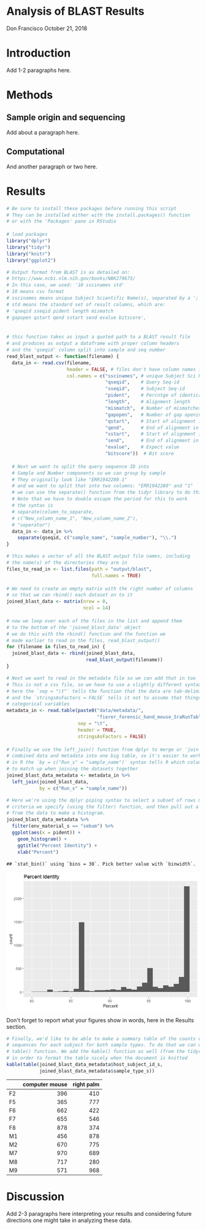 Analysis of BLAST Results
================
Don Francisco
October 21, 2018

Introduction
============

Add 1-2 paragraphs here.

Methods
=======

Sample origin and sequencing
----------------------------

Add about a paragraph here.

Computational
-------------

And another paragraph or two here.

Results
=======

``` r
# Be sure to install these packages before running this script
# They can be installed either with the install.packages() function
# or with the 'Packages' pane in RStudio

# load packages
library("dplyr")
library("tidyr")
library("knitr")
library("ggplot2")
```

``` r
# Output format from BLAST is as detailed on:
# https://www.ncbi.nlm.nih.gov/books/NBK279675/
# In this case, we used: '10 sscinames std'
# 10 means csv format
# sscinames means unique Subject Scientific Name(s), separated by a ';'
# std means the standard set of result columns, which are:
# 'qseqid sseqid pident length mismatch
# gapopen qstart qend sstart send evalue bitscore',


# this function takes as input a quoted path to a BLAST result file
# and produces as output a dataframe with proper column headers
# and the 'qseqid' column split into sample and seq number
read_blast_output <- function(filename) {
  data_in <- read.csv(filename,
                      header = FALSE, # files don't have column names in them
                      col.names = c("sscinames", # unique Subject Sci Name(s)
                                    "qseqid",    # Query Seq-id
                                    "sseqid",    # Subject Seq-id
                                    "pident",    # Percntge of identical matches
                                    "length",    # Alignment length
                                    "mismatch",  # Number of mismatches
                                    "gapopen",   # Number of gap openings
                                    "qstart",    # Start of alignment in query
                                    "qend",      # End of alignment in query
                                    "sstart",    # Start of alignment in subj
                                    "send",      # End of alignment in subject
                                    "evalue",    # Expect value
                                    "bitscore"))  # Bit score

  # Next we want to split the query sequence ID into
  # Sample and Number components so we can group by sample
  # They originally look like "ERR1942280.1"
  # and we want to split that into two columns: "ERR1942280" and "1"
  # we can use the separate() function from the tidyr library to do this
  # Note that we have to double escape the period for this to work
  # the syntax is
  # separate(column_to_separate,
  # c("New_column_name_1", "New_column_name_2"),
  # "seperator")
  data_in <- data_in %>%
    separate(qseqid, c("sample_name", "sample_number"), "\\.")
}
```

``` r
# this makes a vector of all the BLAST output file names, including
# the name(s) of the directories they are in
files_to_read_in <- list.files(path = "output/blast",
                               full.names = TRUE)

# We need to create an empty matrix with the right number of columns
# so that we can rbind() each dataset on to it
joined_blast_data <- matrix(nrow = 0,
                            ncol = 14)

# now we loop over each of the files in the list and append them
# to the bottom of the 'joined_blast_data' object
# we do this with the rbind() function and the function we
# made earlier to read in the files, read_blast_output()
for (filename in files_to_read_in) {
  joined_blast_data <- rbind(joined_blast_data,
                             read_blast_output(filename))
}
```

``` r
# Next we want to read in the metadata file so we can add that in too
# This is not a csv file, so we have to use a slightly different syntax
# here the `sep = "\t"` tells the function that the data are tab-delimited
# and the `stringsAsFactors = FALSE` tells it not to assume that things are
# categorical variables
metadata_in <- read.table(paste0("data/metadata/",
                                 "fierer_forensic_hand_mouse_SraRunTable.txt"),
                          sep = "\t",
                          header = TRUE,
                          stringsAsFactors = FALSE)

# Finally we use the left_join() function from dplyr to merge or 'join' the
# combined data and metadata into one big table, so it's easier to work with
# in R the `by = c("Run_s" = "sample_name")` syntax tells R which columns
# to match up when joining the datasets together
joined_blast_data_metadata <- metadata_in %>%
  left_join(joined_blast_data,
            by = c("Run_s" = "sample_name"))
```

``` r
# Here we're using the dplyr piping syntax to select a subset of rows matching a
# criteria we specify (using the filter) function, and then pull out a column
# from the data to make a histogram.
joined_blast_data_metadata %>%
  filter(env_material_s == "sebum") %>%
  ggplot(aes(x = pident)) +
    geom_histogram() +
    ggtitle("Percent Identity") +
    xlab("Percent")
```

    ## `stat_bin()` using `bins = 30`. Pick better value with `binwidth`.

![](Analysis_of_BLAST_Results_files/figure-markdown_github/histograms-1.png)

Don't forget to report what your figures show in words, here in the Results section.

``` r
# Finally, we'd like to be able to make a summary table of the counts of
# sequences for each subject for both sample types. To do that we can use the
# table() function. We add the kable() function as well (from the tidyr package)
# in order to format the table nicely when the document is knitted
kable(table(joined_blast_data_metadata$host_subject_id_s,
            joined_blast_data_metadata$sample_type_s))
```

|     |  computer mouse|  right palm|
|-----|---------------:|-----------:|
| F2  |             396|         410|
| F5  |             365|         777|
| F6  |             662|         422|
| F7  |             655|         546|
| F8  |             878|         374|
| M1  |             456|         878|
| M2  |             670|         775|
| M7  |             970|         689|
| M8  |             717|         280|
| M9  |             571|         968|

Discussion
==========

Add 2-3 paragraphs here interpreting your results and considering future directions one might take in analyzing these data.
